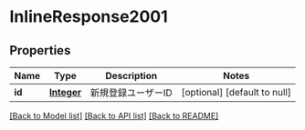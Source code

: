 # InlineResponse2001
## Properties

Name | Type | Description | Notes
------------ | ------------- | ------------- | -------------
**id** | [**Integer**](integer.md) | 新規登録ユーザーID | [optional] [default to null]

[[Back to Model list]](../README.md#documentation-for-models) [[Back to API list]](../README.md#documentation-for-api-endpoints) [[Back to README]](../README.md)

